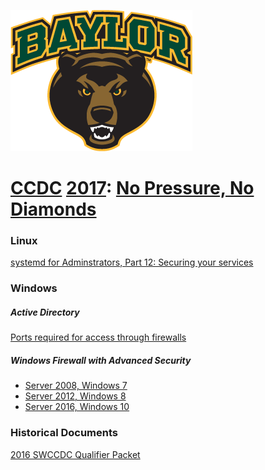 ![Baylor Bears](img/bears.png)
# [CCDC](http://www.nationalccdc.org) [2017](https://southwestccdc.com/): [No Pressure, No Diamonds](https://github.com/bkjk100/NoPressureNoDiamonds)

### Linux
[systemd for Adminstrators, Part 12: Securing your services](http://0pointer.de/blog/projects/security.html)

### Windows

##### Active Directory
[Ports required for access through firewalls](https://technet.microsoft.com/en-us/library/dd772723(v=ws.10).aspx)

##### Windows Firewall with Advanced Security
* [Server 2008, Windows 7](https://technet.microsoft.com/en-us/library/cc754274(v=ws.11).aspx)
* [Server 2012, Windows 8](https://technet.microsoft.com/en-us/library/hh831365(v=ws.11).aspx)
* [Server 2016, Windows 10](https://technet.microsoft.com/en-us/itpro/windows/keep-secure/windows-firewall-with-advanced-security)

### Historical Documents
[2016 SWCCDC Qualifier Packet](https://drive.google.com/file/d/0BzT2PVDqDSYdYXNnQnY5bWdzaGc/view)
